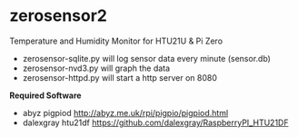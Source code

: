 # zerosensor2
Temperature and Humidity Monitor for HTU21U &amp; Pi Zero

* zerosensor-sqlite.py will log sensor data every minute (sensor.db)
* zerosensor-nvd3.py will graph the data
* zerosensor-httpd.py will start a http server on 8080


**Required Software**

* abyz pigpiod http://abyz.me.uk/rpi/pigpio/pigpiod.html
* dalexgray htu21df https://github.com/dalexgray/RaspberryPI_HTU21DF
